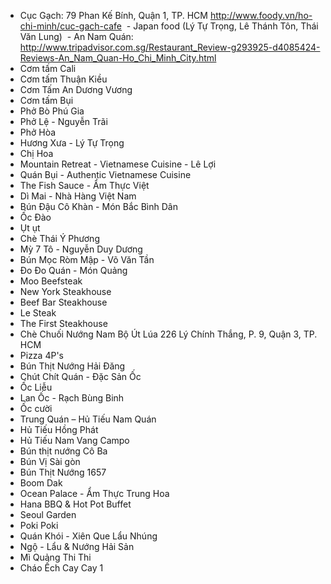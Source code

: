   - Cục Gạch: 79 Phan Kế Bính, Quận 1, TP. HCM http://www.foody.vn/ho-chi-minh/cuc-gach-cafe
  - Japan food (Lý Tự Trọng, Lê Thánh Tôn, Thái Văn Lung)
  - An Nam Quán: http://www.tripadvisor.com.sg/Restaurant_Review-g293925-d4085424-Reviews-An_Nam_Quan-Ho_Chi_Minh_City.html
  - Cơm tấm Cali
  - Cơm tấm Thuận Kiều
  - Cơm Tấm An Dương Vương
  - Cơm tấm Bụi
  - Phở Bò Phú Gia
  - Phở Lệ - Nguyễn Trãi
  - Phở Hòa
  - Hương Xưa - Lý Tự Trọng
  - Chị Hoa
  - Mountain Retreat - Vietnamese Cuisine - Lê Lợi
  - Quán Bụi - Authentic Vietnamese Cuisine
  - The Fish Sauce - Ẩm Thực Việt
  - Dì Mai - Nhà Hàng Việt Nam
  - Bún Đậu Cô Khàn - Món Bắc Bình Dân
  - Ốc Đào
  - Ụt ụt
  - Chè Thái Ý Phương
  - Mỳ 7 Tô - Nguyễn Duy Dương
  - Bún Mọc Ròm Mập - Võ Văn Tần
  - Đo Đo Quán - Món Quảng
  - Moo Beefsteak
  - New York Steakhouse
  - Beef Bar Steakhouse
  - Le Steak
  - The First Steakhouse
  - Chè Chuối Nướng Nam Bộ Út Lúa 226 Lý Chính Thắng, P. 9, Quận 3, TP. HCM
  - Pizza 4P's
  - Bún Thịt Nướng Hải Đăng
  - Chút Chít Quán - Đặc Sản Ốc
  - Ốc Liễu
  - Lan Ốc - Rạch Bùng Binh
  - Ốc cười
  - Trung Quán – Hủ Tiếu Nam Quán
  - Hủ Tiếu Hồng Phát
  - Hủ Tiếu Nam Vang Campo
  - Bún thịt nướng Cô Ba
  - Bún Vị Sài gòn
  - Bún Thịt Nướng 1657
  - Boom Dak
  - Ocean Palace - Ẩm Thực Trung Hoa
  - Hana BBQ & Hot Pot Buffet
  - Seoul Garden
  - Poki Poki
  - Quán Khói - Xiên Que Lẩu Nhúng
  - Ngộ - Lẩu & Nướng Hải Sản
  - Mì Quảng Thi Thi
  - Cháo Ếch Cay Cay 1

